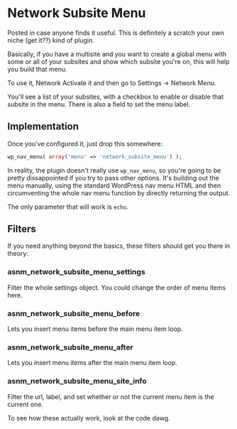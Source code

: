 Network Subsite Menu
====================

Posted in case anyone finds it useful.  This is definitely a scratch your own niche (get it??) kind of plugin.

Basically, if you have a multisite and you want to create a global menu with some or all of your subsites and show which subsite you're on, this will help you build that menu. 

To use it, Network Activate it and then go to Settings -> Network Menu.

You'll see a list of your subsites, with a checkbox to enable or disable that subsite in the menu. There is also a field to set the menu label. 

## Implementation

Once you've configured it, just drop this somewhere:
```php
wp_nav_menu( array('menu' => 'network_subsite_menu') );
```

In reality, the plugin doesn't really use `wp_nav_menu`, so you're going to be pretty dissappointed if you try to pass other options.  It's building out the menu manually, using the standard WordPress nav menu HTML and then circumventing the whole nav menu function by directly returning the output.

The only parameter that will work is `echo`.

## Filters

If you need anything beyond the basics, these filters should get you there in theory:

### asnm_network_subsite_menu_settings

Filter the whole settings object.  You could change the order of menu items here. 

### asnm_network_subsite_menu_before

Lets you insert menu items before the main menu item loop. 

### asnm_network_subsite_menu_after

Lets you insert menu items after the main menu item loop. 

### asnm_network_subsite_menu_site_info

Filter the url, label, and set whether or not the current menu item is the current one. 

To see how these actually work, look at the code dawg. 


